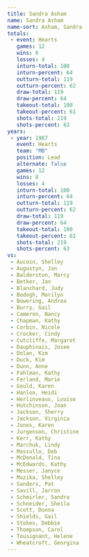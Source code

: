 ```yaml
---
title: Sandra Asham
name: Sandra Asham
name-sort: Asham, Sandra
totals:
 - event: Hearts
   games: 12
   wins: 8
   losses: 4
   inturn-total: 100
   inturn-percent: 64
   outturn-total: 119
   outturn-percent: 62
   draw-total: 119
   draw-percent: 64
   takeout-total: 100
   takeout-percent: 61
   shots-total: 219
   shots-percent: 63
years:
 - year: 1987
   event: Hearts
   team: "MB"
   position: Lead
   alternate: false
   games: 12
   wins: 8
   losses: 4
   inturn-total: 100
   inturn-percent: 64
   outturn-total: 119
   outturn-percent: 62
   draw-total: 119
   draw-percent: 64
   takeout-total: 100
   takeout-percent: 61
   shots-total: 219
   shots-percent: 63
vs:
 - Aucoin, Shelley
 - Augustyn, Jan
 - Balderston, Marcy
 - Betker, Jan
 - Blanchard, Judy
 - Bodogh, Marilyn
 - Bowering, Andrea
 - Burry, Gail
 - Cameron, Nancy
 - Chapman, Kathy
 - Corbin, Nicole
 - Crocker, Cindy
 - Cutcliffe, Margaret
 - Dauphinais, Josee
 - Dolan, Kim
 - Duck, Kim
 - Dunn, Anne
 - Fahlman, Kathy
 - Ferland, Marie
 - Gould, Karen
 - Hanlon, Heidi
 - Herlinveaux, Louise
 - Hutchinson, Joan
 - Jackson, Sherry
 - Jackson, Virginia
 - Jones, Karen
 - Jurgenson, Christine
 - Kerr, Kathy
 - Marchuk, Lindy
 - Massullo, Deb
 - McDonald, Tina
 - McEdwards, Kathy
 - Messer, Janyce
 - Muzika, Shelley
 - Sanders, Pat
 - Savill, Jarron
 - Schmirler, Sandra
 - Schneider, Sheila
 - Scott, Donna
 - Shields, Gail
 - Stokes, Debbie
 - Thompson, Carol
 - Tousignant, Helene
 - Wheatcroft, Georgina
---
```


